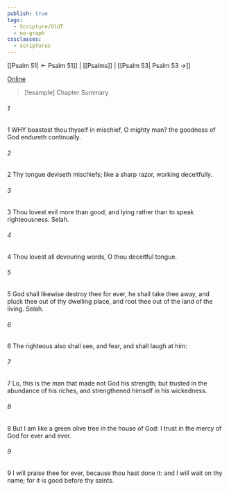 ```yaml
---
publish: true
tags:
  - Scripture/OldT
  - no-graph
cssclasses:
  - scriptures
---
```

[[Psalm 51| ← Psalm 51]] | [[Psalms]] | [[Psalm 53| Psalm 53 →]]

[Online](https://churchofjesuschrist.org/study/scriptures/ot/ps/52?lang=eng)

>[!example] Chapter Summary
>
###### 1
1 WHY boastest thou thyself in mischief, O mighty man?  the goodness of God endureth continually.
###### 2
2 Thy tongue deviseth mischiefs; like a sharp razor, working deceitfully.
###### 3
3 Thou lovest evil more than good; and lying rather than to speak righteousness.  Selah.
###### 4
4 Thou lovest all devouring words, O thou deceitful tongue.
###### 5
5 God shall likewise destroy thee for ever, he shall take thee away, and pluck thee out of thy dwelling place, and root thee out of the land of the living.  Selah.
###### 6
6 The righteous also shall see, and fear, and shall laugh at him:
###### 7
7 Lo, this is the man that made not God his strength; but trusted in the abundance of his riches, and strengthened himself in his wickedness.
###### 8
8 But I am like a green olive tree in the house of God: I trust in the mercy of God for ever and ever.
###### 9
9 I will praise thee for ever, because thou hast done it: and I will wait on thy name; for it is good before thy saints.



